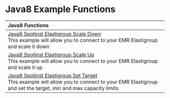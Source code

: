 # Java8 Example Functions

|Java8 Functions| 
|:--------------------------- |
|[Java8 Spotinst Elastigroup Scale Down](./java8-elastigroup-scaleDown) </br> This example will allow you to connect to your EMR Elastigroup and scale it down|
|[Java8 Spotinst Elastigroup Scale Up](./java8-elastigroup-scaleUp) </br> This example will allow you to connect to your EMR Elastigroup and scale it up|
|[Java8 Spotinst Elastigroup Set Target](./java8-elastigroup-setCapacity) </br> This example will allow you to connect to your EMR Elastigroup and set the target, min and max capacity limits|